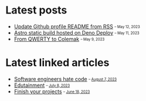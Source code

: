 # Latest posts

- [Update Github profile README from RSS](https://appjeniksaan.nl/posts/update-github-profile-readme-from-rss/)
  <sub><sup>– May 12, 2023</sup></sub>
- [Astro static build hosted on Deno Deploy](https://appjeniksaan.nl/posts/astro-static-build-hosted-on-deno-deploy/)
  <sub><sup>– May 11, 2023</sup></sub>
- [From QWERTY to Colemak](https://appjeniksaan.nl/posts/colemak/)
  <sub><sup>– May 9, 2023</sup></sub>

# Latest linked articles

- [Software engineers hate code](https://www.dancowell.com/software-engineers-hate-code/)
  <sub><sup>–
  [August 7, 2023](https://appjeniksaan.nl/linked/software-engineers-hate-code/)</sup></sub>
- [Edutainment](https://giansegato.com/essays/edutainment-is-not-learning)
  <sub><sup>–
  [July 8, 2023](https://appjeniksaan.nl/linked/edutainment/)</sup></sub>
- [Finish your projects](https://github.com/readme/guides/finish-your-projects)
  <sub><sup>–
  [June 18, 2023](https://appjeniksaan.nl/linked/finish-your-projects/)</sup></sub>
